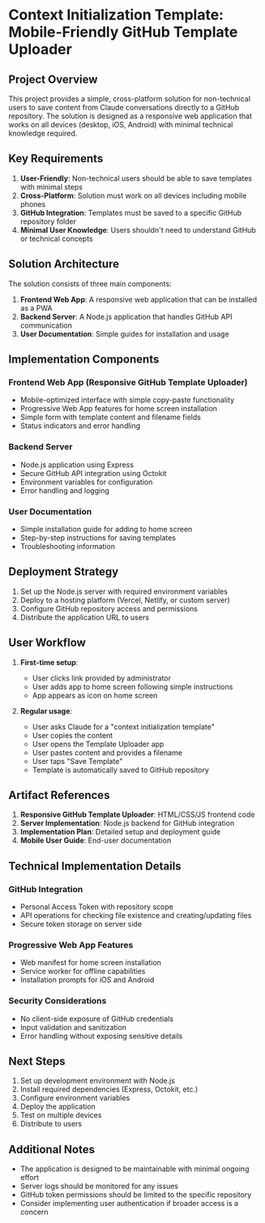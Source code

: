 # Context Initialization Template: Mobile-Friendly GitHub Template Uploader

## Project Overview

This project provides a simple, cross-platform solution for non-technical users to save content from Claude conversations directly to a GitHub repository. The solution is designed as a responsive web application that works on all devices (desktop, iOS, Android) with minimal technical knowledge required.

## Key Requirements

1. **User-Friendly**: Non-technical users should be able to save templates with minimal steps
2. **Cross-Platform**: Solution must work on all devices including mobile phones
3. **GitHub Integration**: Templates must be saved to a specific GitHub repository folder
4. **Minimal User Knowledge**: Users shouldn't need to understand GitHub or technical concepts

## Solution Architecture

The solution consists of three main components:

1. **Frontend Web App**: A responsive web application that can be installed as a PWA
2. **Backend Server**: A Node.js application that handles GitHub API communication
3. **User Documentation**: Simple guides for installation and usage

## Implementation Components

### Frontend Web App (Responsive GitHub Template Uploader)
- Mobile-optimized interface with simple copy-paste functionality
- Progressive Web App features for home screen installation
- Simple form with template content and filename fields
- Status indicators and error handling

### Backend Server
- Node.js application using Express
- Secure GitHub API integration using Octokit
- Environment variables for configuration
- Error handling and logging

### User Documentation
- Simple installation guide for adding to home screen
- Step-by-step instructions for saving templates
- Troubleshooting information

## Deployment Strategy

1. Set up the Node.js server with required environment variables
2. Deploy to a hosting platform (Vercel, Netlify, or custom server)
3. Configure GitHub repository access and permissions
4. Distribute the application URL to users

## User Workflow

1. **First-time setup**:
   - User clicks link provided by administrator
   - User adds app to home screen following simple instructions
   - App appears as icon on home screen

2. **Regular usage**:
   - User asks Claude for a "context initialization template"
   - User copies the content
   - User opens the Template Uploader app
   - User pastes content and provides a filename
   - User taps "Save Template"
   - Template is automatically saved to GitHub repository

## Artifact References

1. **Responsive GitHub Template Uploader**: HTML/CSS/JS frontend code
2. **Server Implementation**: Node.js backend for GitHub integration
3. **Implementation Plan**: Detailed setup and deployment guide
4. **Mobile User Guide**: End-user documentation

## Technical Implementation Details

### GitHub Integration
- Personal Access Token with repository scope
- API operations for checking file existence and creating/updating files
- Secure token storage on server side

### Progressive Web App Features
- Web manifest for home screen installation
- Service worker for offline capabilities
- Installation prompts for iOS and Android

### Security Considerations
- No client-side exposure of GitHub credentials
- Input validation and sanitization
- Error handling without exposing sensitive details

## Next Steps

1. Set up development environment with Node.js
2. Install required dependencies (Express, Octokit, etc.)
3. Configure environment variables
4. Deploy the application
5. Test on multiple devices
6. Distribute to users

## Additional Notes

- The application is designed to be maintainable with minimal ongoing effort
- Server logs should be monitored for any issues
- GitHub token permissions should be limited to the specific repository
- Consider implementing user authentication if broader access is a concern